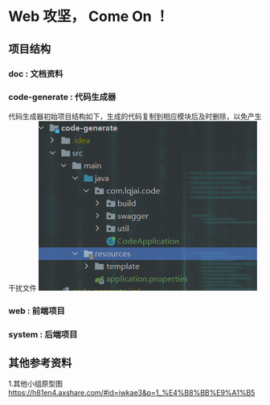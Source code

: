 # Web 攻坚， Come On ！

## 项目结构
### doc : 文档资料
### code-generate : 代码生成器
代码生成器初始项目结构如下，生成的代码复制到相应模块后及时删除，以免产生干扰文件
![img.png](img.png)
### web : 前端项目
### system : 后端项目

## 其他参考资料

1.其他小组原型图
https://h81en4.axshare.com/#id=iwkae3&p=1_%E4%B8%BB%E9%A1%B5